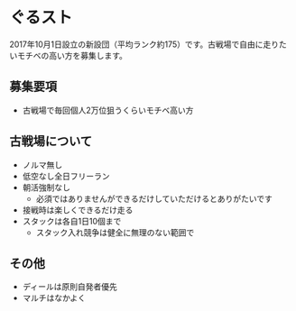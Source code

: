 # ぐるスト

2017年10月1日設立の新設団（平均ランク約175）です。古戦場で自由に走りたいモチベの高い方を募集します。

## 募集要項

- 古戦場で毎回個人2万位狙うくらいモチベ高い方

## 古戦場について

* ノルマ無し
* 低空なし全日フリーラン
* 朝活強制なし
  * 必須ではありませんができるだけしていただけるとありがたいです
* 接戦時は楽しくできるだけ走る
* スタックは各自1日10個まで
  * スタック入れ競争は健全に無理のない範囲で
  
## その他

* ディールは原則自発者優先
* マルチはなかよく
